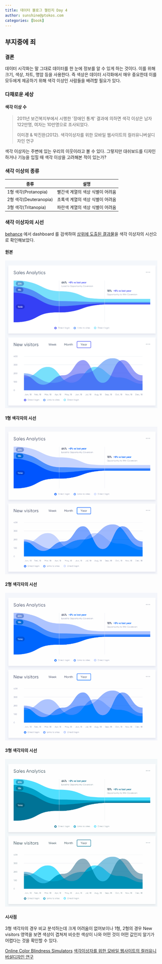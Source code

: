 ```yaml
---
title: 데이터 블로그 챌린지 Day 4
author: sunshine@ptokos.com
categories: [book]
---
```


## 부지중에 죄

### 결론
데이터 시각화는 말 그대로 데이터를 한 눈에 정보를 알 수 있게 하는 것이다. 이를 위해 크기, 색상, 차트, 명암 등을 사용한다.
즉 색상은 데이터 시각화에서 매우 중요한데 이를 모두에게 제공하기 위해 색각 이상인 사람들을 배려할 필요가 있다. 

### 다채로운 세상
#### 색각 이상 수
> 2011년 보건복지부에서 시행한 '장애인 통계' 결과에 의하면 색각 이상은 남자 122만명, 여자는 10만명으로 조사되었다.
> 
> 이미경 & 박진완(2012). 색각이상자를 위한 모바일 웹사이트의 컬러유니버설디자인 연구

색각 이상자는 주변에 있는 우리의 이웃이라고 볼 수 있다. 그렇지만 대쉬보드를 디자인하거나 기능을 입힐 때 색각 이상을 고려해본 적이 있는가?

### 색각 이상의 종류

|                  종류 |                 설명 | 
|--------------------|-------------------|
|   1형 색각(Protanopia) | 빨간색 계열의 색상 식별이 어려움 |
| 2형 색각(Deuteranopia) | 초록색 계열의 색상 식별이 어려움 |
|   3형 색각(Tritanopia) | 파란색 계열의 색상 식별이 어려움 |


### 색각 이상자의 시선

[behance](http://behance.net/) 에서 dashboard 를 검색하여 [상위에 도출된 결과물](https://www.behance.net/gallery/89976895/ATOM-Wireframe-UI-KIT)을 색각 이상자의 시선으로 확인해보았다.
#### 원본

![4-1.png](/assets/img/daliy-blog-challenge/4-1.png)

#### 1형 색각자의 시선
![4-2.png](/assets/img/daliy-blog-challenge/4-2.png)

#### 2형 색각자의 시선
![4-3.png](/assets/img/daliy-blog-challenge/4-3.png)

#### 3형 색각자의 시선
![4-4.png](/assets/img/daliy-blog-challenge/4-4.png)

#### 시사점
3형 색각자의 경우 비교 분석하는데 크게 어려움이 없어보이나 1형, 2형의 경우 New visitors 영역을 보면 색상이 겹쳐져 비슷한 색상이 나와 어떤 것이 어떤 값인지 알기가 어렵다는 것을 확인할 수 있다.



[Online Color Blindness Simulators](https://daltonlens.org/colorblindness-simulator)
[색각이상자를 위한 모바일 웹사이트의 컬러유니버설디자인 연구](http://aodr.org/xml/00201/00201.pdf)
